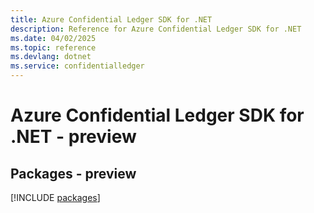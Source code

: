 ```yaml
---
title: Azure Confidential Ledger SDK for .NET
description: Reference for Azure Confidential Ledger SDK for .NET
ms.date: 04/02/2025
ms.topic: reference
ms.devlang: dotnet
ms.service: confidentialledger
---
```

# Azure Confidential Ledger SDK for .NET - preview
## Packages - preview
[!INCLUDE [packages](confidential-ledger-index.md)]